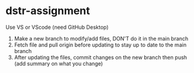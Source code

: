 # dstr-assignment
Use VS or VScode (need GitHub Desktop)
1. Make a new branch to modify/add files, DON'T do it in the main branch
2. Fetch file and pull origin before updating to stay up to date to the main branch
3. After updating the files, commit changes on the new branch then push (add summary on what you change)
